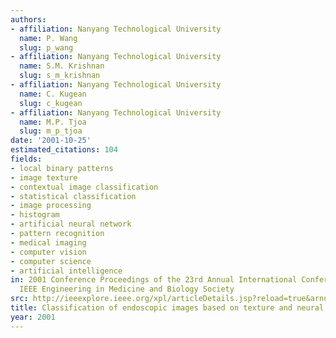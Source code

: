 ```yaml
---
authors:
- affiliation: Nanyang Technological University
  name: P. Wang
  slug: p_wang
- affiliation: Nanyang Technological University
  name: S.M. Krishnan
  slug: s_m_krishnan
- affiliation: Nanyang Technological University
  name: C. Kugean
  slug: c_kugean
- affiliation: Nanyang Technological University
  name: M.P. Tjoa
  slug: m_p_tjoa
date: '2001-10-25'
estimated_citations: 104
fields:
- local binary patterns
- image texture
- contextual image classification
- statistical classification
- image processing
- histogram
- artificial neural network
- pattern recognition
- medical imaging
- computer vision
- computer science
- artificial intelligence
in: 2001 Conference Proceedings of the 23rd Annual International Conference of the
  IEEE Engineering in Medicine and Biology Society
src: http://ieeexplore.ieee.org/xpl/articleDetails.jsp?reload=true&arnumber=1019637&pageNumber%3D42152%26rowsPerPage%3D75
title: Classification of endoscopic images based on texture and neural network
year: 2001
---
```


